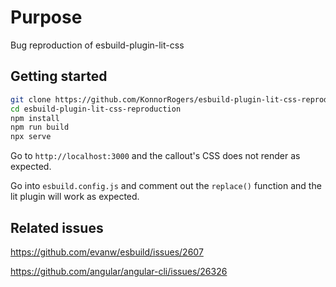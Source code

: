 # Purpose

Bug reproduction of esbuild-plugin-lit-css

## Getting started

```bash
git clone https://github.com/KonnorRogers/esbuild-plugin-lit-css-reproduction
cd esbuild-plugin-lit-css-reproduction
npm install
npm run build
npx serve
```

Go to `http://localhost:3000` and the callout's CSS does not render as expected.

Go into `esbuild.config.js` and comment out the `replace()` function and the lit plugin will work as expected.

## Related issues


<https://github.com/evanw/esbuild/issues/2607>

<https://github.com/angular/angular-cli/issues/26326>

